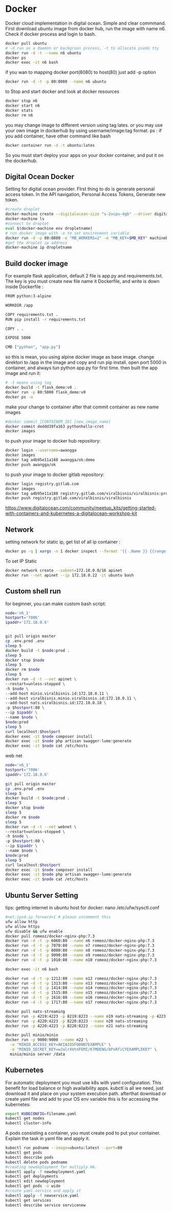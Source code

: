 # Docker
Docker cloud implementation in digital ocean. Simple and clear commmand. First download ubuntu image from docker hub, 
run the image with name n6. Check if docker process and login to bash. 
```sh
docker pull ubuntu
# -d run as a daemon or backgroun process, -t to allocate psedo tty
docker run -d -t --name n6 ubuntu
docker ps
docker exec -it n6 bash
```

if you wan to mapping docker port(8080) to host(80) just add -p option
```sh
docker run -d -t -p 80:8080 --name n6 ubuntu
```

to Stop and start docker and look at docker resources
```sh
docker stop n6
docker start n6
docker stats
docker rm n6
```

you may change image to different version using tag lates. or you may use your own image in dockerhub by using username/image:tag format.
ps : if you add container, have other command like bash
```sh
docker container run -d -t ubuntu:lates
```
So you must start deploy your apps on your docker container, and put it on the dockerhub.

## Digital Ocean Docker
Setting for digital ocean provider. FIrst thing to do is generate personal access token.
In the API navigation, Personal Access Tokens, Generate new token.

```sh
#create droplet
docker-machine create --digitalocean-size "s-2vcpu-4gb" --driver digitalocean --digitalocean-access-token PERSONAL_ACCESS_TOKEN dropletname
docker-machine ls
#connect to droplet
eval $(docker-machine env dropletname)
# run docker image with -e to set environment variable
docker run -d -p 80:8080 -e "MB_WORKERS=2" -e "MB_KEY=$MB_KEY" machinebox/facebox
#get the droplet ip address
docker-machine ip dropletname
```

## Build docker image
For example flask application, default 2 file is app.py and requirements.txt.
The key is you must create new file name it Dockerfile, and write is down inside Dockerfile :
```sh
FROM python:3-alpine

WORKDIR /app

COPY requirements.txt .
RUN pip install -r requirements.txt

COPY . .

EXPOSE 5000

CMD ["python", "app.py"]
```
so this is mean, you using alpine docker image as base image. change direktori to /app in the image and copy and run pip install.
open port 5000 in container, and always tun python app.py for first time. then built the app image and run it:
```sh
# -t means using tag
docker build -t flask_demo:v0 .
docker run -p 80:5000 flask_demo:v0
docker ps -a
```

make your change to container after that commit container as new name images
```sh
#docker commit [CONTAINER_ID] [new_image_name]
docker commit deddd39fa163 pythonhello-crot
docker images
```
to push your image to docker hub repository:
```sh
docker login --username=awangga
docker images
docker tag a4b95e11a188 awangga/ok:demo
docker push awangga/ok
```
to push your image to docker gitlab repository:
```sh
docker login registry.gitlab.com
docker images
docker tag a4b95e11a188 registry.gitlab.com/viralbisnis/viralbisnis:prod
docker push registry.gitlab.com/viralbisnis/viralbisnis
```

https://www.digitalocean.com/community/meetup_kits/getting-started-with-containers-and-kubernetes-a-digitalocean-workshop-kit

## Network
setting network for static ip, get list of all ip container :
```sh
docker ps -q | xargs -n 1 docker inspect --format '{{ .Name }} {{range .NetworkSettings.Networks}} {{.IPAddress}}{{end}}' | sed 's#^/##';
```

To set IP Static
```sh
docker network create --subnet=172.18.0.0/16 apinet
docker run --net apinet --ip 172.18.0.22 -it ubuntu bash
```

## Custom shell run
for beginner, you can make custom bash script:
```sh
node='n6_1'
hostport='7006'
ipaddr='172.18.0.6'


git pull origin master
cp .env.prod .env
sleep 5
docker build -t $node:prod .
sleep 5
docker stop $node
sleep 5
docker rm $node
sleep 5
docker run -d -t --net apinet \
--restart=unless-stopped \
-h $node \
--add-host minio.viralbisnis.id:172.18.0.11 \
--add-host viralbisnis.minio.viralbisnis.id:172.18.0.11 \
--add-host nats.viralbisnis.id:172.18.0.18 \
-p $hostport:80 \
--ip $ipaddr \
--name $node \
$node:prod
sleep 5
curl localhost:$hostport
docker exec -it $node composer install
docker exec -it $node php artisan swagger-lume:generate
docker exec -it $node cat /etc/hosts
```

web net
```sh
node='n6_1'
hostport='7006'
ipaddr='172.18.0.6'

git pull origin master
cp .env.prod .env
sleep 5
docker build -t $node:prod .
sleep 5
docker stop $node
sleep 5
docker rm $node
sleep 5
docker run -d -t --net webnet \
--restart=unless-stopped \
-h $node \
-p $hostport:80 \
--ip $ipaddr \
--name $node \
$node:prod
sleep 5
curl localhost:$hostport
docker exec -it $node composer install
docker exec -it $node php artisan swagger-lume:generate
docker exec -it $node cat /etc/hosts
```


## Ubuntu Server Setting
tips: getting internet in ubuntu host for docker:
nano /etc/ufw/sysctl.conf
```sh
#net.ipv4.ip_forward=1 # please uncomment this
ufw allow http
ufw allow https
ufw disable && ufw enable
docker pull romeoz/docker-nginx-php:7.3
docker run -d -t -p 6060:80 --name n6 romeoz/docker-nginx-php:7.3
docker run -d -t -p 7070:80 --name n7 romeoz/docker-nginx-php:7.3
docker run -d -t -p 8080:80 --name n8 romeoz/docker-nginx-php:7.3
docker run -d -t -p 9090:80 --name n9 romeoz/docker-nginx-php:7.3
docker run -d -t -p 1010:80 --name n10 romeoz/docker-nginx-php:7.3

docker exec -it n6 bash

docker run -d -t -p 1212:80 --name n12 romeoz/docker-nginx-php:7.3
docker run -d -t -p 1313:80 --name n13 romeoz/docker-nginx-php:7.3
docker run -d -t -p 1414:80 --name n14 romeoz/docker-nginx-php:7.3
docker run -d -t -p 1515:80 --name n15 romeoz/docker-nginx-php:7.3
docker run -d -t -p 1616:80 --name n16 romeoz/docker-nginx-php:7.3
docker run -d -t -p 1717:80 --name n17 romeoz/docker-nginx-php:7.3

docker pull nats-streaming
docker run -p 4219:4223 -p 8219:8223 --name n19 nats-streaming -p 4223 -m 8223
docker run -p 4220:4223 -p 8220:8223 --name n20 nats-streaming
docker run -p 4220:4223 -p 8220:8223 --name n21 nats-streaming

docker pull minio/minio
docker run -p 9000:9000 --name n22 \
  -e "MINIO_ACCESS_KEY=AKIAIOSFODNN7EXAMPLE" \
  -e "MINIO_SECRET_KEY=wJalrXUtnFEMI/K7MDENG/bPxRfiCYEXAMPLEKEY" \
  minio/minio server /data
```


## Kubernetes
For automatic deployment you must use k8s with yaml configuration. This benefit for load balance or high availaibility apps.
kubctl is all we need, just download it and place on your system execution path. afterthat download or create yaml file and 
add to your OS env variable this is for accessing the kubernetes:

```sh
export KUBECONFIG=filename.yaml
kubectl get nodes
kubectl cluster-info
```

A pods consisting a container, you must create pod to put your container. Explain the task in yaml file and apply it. 
```sh
kubectl run podname --image=ubuntu:latest --port=80
kubectl get pods
kubectl describe pods
kubectl delete pods podname
#creating newdeployment for multiply HA.
kubectl apply -f newdeployment.yaml
kubectl get deployments
kubectl edit newdeployment
kubectl get pods -o wide
#create yaml service and apply it
kubectl apply -f newservice.yaml
kubectl get services
kubectl describe service servicenew
```
